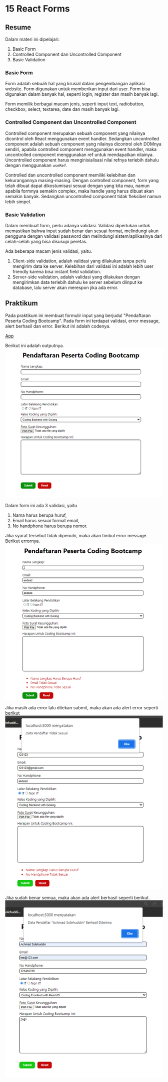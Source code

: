 # 15 React Forms

## Resume

Dalam materi ini dipelajari:

1. Basic Form
2. Controlled Component dan Uncontrolled Component
3. Basic Validation

### Basic Form

Form adalah sebuah hal yang krusial dalam pengembangan aplikasi website. Form digunakan untuk memberikan input dari user. Form bisa digunakan dalam banyak hal, seperti login, register dan masih banyak lagi.

Form memilik berbagai macam jenis, seperti input text, radiobutton, checkbox, select, textarea, date dan masih banyak lagi.

### Controlled Component dan Uncontrolled Component

Controlled component merupakan sebuah component yang nilainya dicontrol oleh React menggunakan event handler. Sedangkan uncontrolled component adalah sebuah component yang nilainya dicontrol oleh DOMnya sendiri, apabila controlled component menggunakan event handler, maka uncontrolled component menggunakan ref untuk mendapatkan nilainya. Uncontrolled component harus menginisialisasi nilai refnya terlebih dahulu dengan menggunakan `useRef`.

Controlled dan uncontrolled component memiliki kelebihan dan kekurangannya masing-masing. Dengan controlled component, form yang telah dibuat dapat dikostumisasi sesuai dengan yang kita mau, namun apabila formnya semakin complex, maka handle yang harus dibuat akan semakin banyak. Sedangkan uncontrolled component tidak fleksibel namun lebih simpel.

### Basic Validation

Dalam membuat form, perlu adanya validasi. Validasi diperlukan untuk memastikan bahwa input sudah benar dan sesuai format, melindungi akun pengguna dengan validasi password dan melindungi sistem/aplikasinya dari celah-celah yang bisa disusupi peretas.

Ada beberapa macam jenis validasi, yaitu.

1. Client-side validation, adalah validasi yang dilakukan tanpa perlu mengirim data ke server. Kelebihan dari validasi ini adalah lebih user friendly karena bisa instant field validation.
2. Server-side validation, adalah validasi yang dilakukan dengan mengirimkan data terlebih dahulu ke server sebelum diinput ke database, lalu server akan merespon jika ada error.

## Praktikum

Pada praktikum ini membuat formulir input yang berjudul "Pendaftaran Peserta Coding Bootcamp". Pada form ini terdapat validasi, error message, alert berhasil dan error. Berikut ini adalah codenya.

[App](./praktikum/react-form/src/App.js)

Berikut ini adalah outputnya.
![Form](./screenshots/form.png)

Dalam form ini ada 3 validasi, yaitu

1. Nama harus berupa huruf,
2. Email harus sesuai format email,
3. No handphone harus berupa nomor.

Jika syarat tersebut tidak dipenuhi, maka akan timbul error message. Berikut errornya.
![error](./screenshots/error.png)

Jika masih ada error lalu ditekan submit, maka akan ada alert error seperti berikut
![alert-fail](./screenshots/alert-fail.png)

Jika sudah benar semua, maka akan ada alert berhasil seperti berikut.
![alert-success](./screenshots/alert-success.png)
